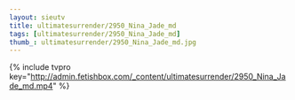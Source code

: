 ```yaml
--- 
layout: sieutv
title: ultimatesurrender/2950_Nina_Jade_md
tags: [ultimatesurrender/2950_Nina_Jade_md]
thumb_: ultimatesurrender/2950_Nina_Jade_md.jpg
---
```

{% include tvpro key="http://admin.fetishbox.com/_content/ultimatesurrender/2950_Nina_Jade_md.mp4" %} 

